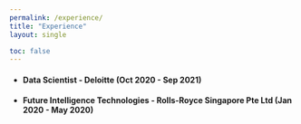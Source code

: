 ```yaml
---
permalink: /experience/
title: "Experience"
layout: single

toc: false
---
```



* #### Data Scientist - Deloitte (Oct 2020 - Sep 2021)


* #### Future Intelligence Technologies - Rolls-Royce Singapore Pte Ltd (Jan 2020 - May 2020)

